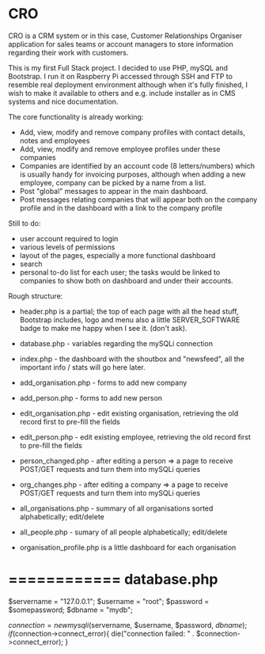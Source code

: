 # CRO
CRO is a CRM system or in this case, Customer Relationships Organiser application for sales teams or account managers to store information regarding their work with customers.

This is my first Full Stack project. I decided to use PHP, mySQL and Bootstrap. I run it on Raspberry Pi accessed through SSH and FTP to resemble real deployment environment although when it's fully finished, I wish to make it available to others and e.g. include installer as in CMS systems and nice documentation.

The core functionality is already working:
- Add, view, modify and remove company profiles with contact details, notes and employees
- Add, view, modify and remove employee profiles under these companies
- Companies are identified by an account code (8 letters/numbers) which is usually handy for invoicing purposes, although when adding a new employee, company can be picked by a name from a list.
- Post "global" messages to appear in the main dashboard.
- Post messages relating companies that will appear both on the company profile and in the dashboard with a link to the company profile

Still to do:
- user account required to login
- various levels of permissions
- layout of the pages, especially a more functional dashboard
- search
- personal to-do list for each user; the tasks would be linked to companies to show both on dashboard and under their accounts.

Rough structure:

- header.php is a partial; the top of each page with all the head stuff, Bootstrap includes, logo and menu also a little SERVER_SOFTWARE badge to make me happy when I see it. (don't ask).
- database.php - variables regarding the mySQLi connection

- index.php - the dashboard with the shoutbox and "newsfeed", all the important info / stats will go here later.
- add_organisation.php - forms to add new company
- add_person.php - forms to add new person
- edit_organisation.php - edit existing organisation, retrieving the old record first to pre-fill the fields
- edit_person.php - edit existing employee, retrieving the old record first to pre-fill the fields
- person_changed.php - after editing a person => a page to receive POST/GET requests and turn them into mySQLi queries
- org_changes.php - after editing a company => a page to receive POST/GET requests and turn them into mySQLi queries
- all_organisations.php - summary of all organisations sorted alphabetically; edit/delete
- all_people.php - sumary of all people alphabetically; edit/delete
- organisation_profile.php is a little dashboard for each organisation

============
database.php
============

$servername = "127.0.0.1";
$username = "root";
$password = $somepassword;
$dbname = "mydb";

$connection = new mysqli ($servername, $username, $password, $dbname);
if ($connection->connect_error){
die("connection failed: " . $connection->connect_error);
}
